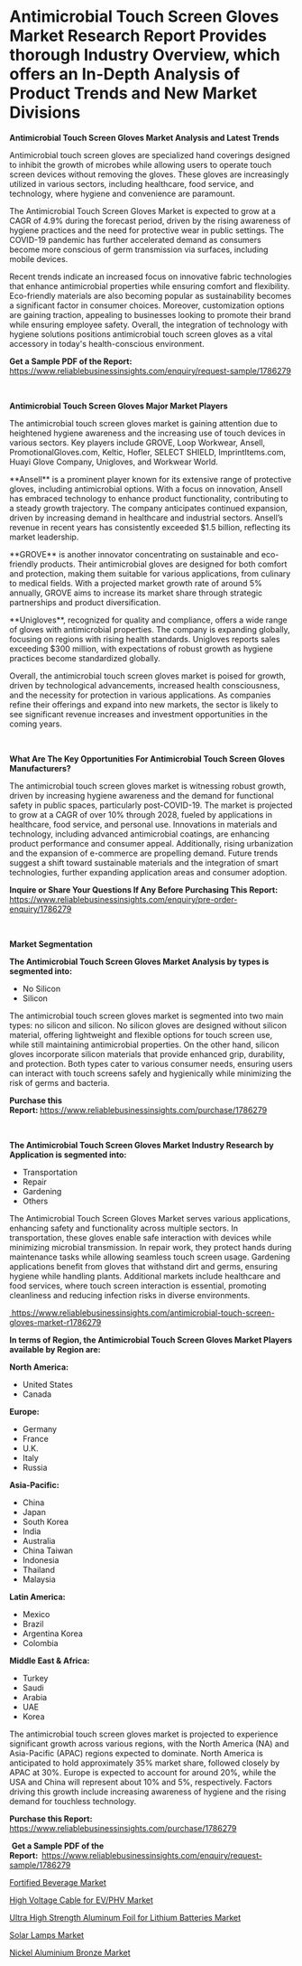 <p><h1>Antimicrobial Touch Screen Gloves Market Research Report Provides thorough Industry Overview, which offers an In-Depth Analysis of Product Trends and New Market Divisions</h1></p><p><strong>Antimicrobial Touch Screen Gloves Market Analysis and Latest Trends</strong></p>
<p><p>Antimicrobial touch screen gloves are specialized hand coverings designed to inhibit the growth of microbes while allowing users to operate touch screen devices without removing the gloves. These gloves are increasingly utilized in various sectors, including healthcare, food service, and technology, where hygiene and convenience are paramount. </p><p>The Antimicrobial Touch Screen Gloves Market is expected to grow at a CAGR of 4.9% during the forecast period, driven by the rising awareness of hygiene practices and the need for protective wear in public settings. The COVID-19 pandemic has further accelerated demand as consumers become more conscious of germ transmission via surfaces, including mobile devices. </p><p>Recent trends indicate an increased focus on innovative fabric technologies that enhance antimicrobial properties while ensuring comfort and flexibility. Eco-friendly materials are also becoming popular as sustainability becomes a significant factor in consumer choices. Moreover, customization options are gaining traction, appealing to businesses looking to promote their brand while ensuring employee safety. Overall, the integration of technology with hygiene solutions positions antimicrobial touch screen gloves as a vital accessory in today's health-conscious environment.</p></p>
<p><strong>Get a Sample PDF of the Report:&nbsp;</strong> <a href="https://www.reliablebusinessinsights.com/enquiry/request-sample/1786279?utm_campaign=48&utm_medium=2&utm_source=Github&utm_content=ia&utm_term=09102024&utm_id=antimicrobial-touch-screen-gloves">https://www.reliablebusinessinsights.com/enquiry/request-sample/1786279</a></p>
<p>&nbsp;</p>
<p><strong>Antimicrobial Touch Screen Gloves Major Market Players</strong></p>
<p><p>The antimicrobial touch screen gloves market is gaining attention due to heightened hygiene awareness and the increasing use of touch devices in various sectors. Key players include GROVE, Loop Workwear, Ansell, PromotionalGloves.com, Keltic, Hofler, SELECT SHIELD, ImprintItems.com, Huayi Glove Company, Unigloves, and Workwear World.</p><p>**Ansell** is a prominent player known for its extensive range of protective gloves, including antimicrobial options. With a focus on innovation, Ansell has embraced technology to enhance product functionality, contributing to a steady growth trajectory. The company anticipates continued expansion, driven by increasing demand in healthcare and industrial sectors. Ansell’s revenue in recent years has consistently exceeded $1.5 billion, reflecting its market leadership.</p><p>**GROVE** is another innovator concentrating on sustainable and eco-friendly products. Their antimicrobial gloves are designed for both comfort and protection, making them suitable for various applications, from culinary to medical fields. With a projected market growth rate of around 5% annually, GROVE aims to increase its market share through strategic partnerships and product diversification.</p><p>**Unigloves**, recognized for quality and compliance, offers a wide range of gloves with antimicrobial properties. The company is expanding globally, focusing on regions with rising health standards. Unigloves reports sales exceeding $300 million, with expectations of robust growth as hygiene practices become standardized globally.</p><p>Overall, the antimicrobial touch screen gloves market is poised for growth, driven by technological advancements, increased health consciousness, and the necessity for protection in various applications. As companies refine their offerings and expand into new markets, the sector is likely to see significant revenue increases and investment opportunities in the coming years.</p></p>
<p>&nbsp;</p>
<p><strong>What Are The Key Opportunities For Antimicrobial Touch Screen Gloves Manufacturers?</strong></p>
<p><p>The antimicrobial touch screen gloves market is witnessing robust growth, driven by increasing hygiene awareness and the demand for functional safety in public spaces, particularly post-COVID-19. The market is projected to grow at a CAGR of over 10% through 2028, fueled by applications in healthcare, food service, and personal use. Innovations in materials and technology, including advanced antimicrobial coatings, are enhancing product performance and consumer appeal. Additionally, rising urbanization and the expansion of e-commerce are propelling demand. Future trends suggest a shift toward sustainable materials and the integration of smart technologies, further expanding application areas and consumer adoption.</p></p>
<p><strong>Inquire or Share Your Questions If Any Before Purchasing This Report:</strong> <a href="https://www.reliablebusinessinsights.com/enquiry/pre-order-enquiry/1786279?utm_campaign=48&utm_medium=2&utm_source=Github&utm_content=ia&utm_term=09102024&utm_id=antimicrobial-touch-screen-gloves">https://www.reliablebusinessinsights.com/enquiry/pre-order-enquiry/1786279</a></p>
<p>&nbsp;</p>
<p><strong>Market Segmentation</strong></p>
<p><strong>The Antimicrobial Touch Screen Gloves Market Analysis by types is segmented into:</strong></p>
<p><ul><li>No Silicon</li><li>Silicon</li></ul></p>
<p><p>The antimicrobial touch screen gloves market is segmented into two main types: no silicon and silicon. No silicon gloves are designed without silicon material, offering lightweight and flexible options for touch screen use, while still maintaining antimicrobial properties. On the other hand, silicon gloves incorporate silicon materials that provide enhanced grip, durability, and protection. Both types cater to various consumer needs, ensuring users can interact with touch screens safely and hygienically while minimizing the risk of germs and bacteria.</p></p>
<p><strong>Purchase this Report:&nbsp;</strong><a href="https://www.reliablebusinessinsights.com/purchase/1786279?utm_campaign=48&utm_medium=2&utm_source=Github&utm_content=ia&utm_term=09102024&utm_id=antimicrobial-touch-screen-gloves">https://www.reliablebusinessinsights.com/purchase/1786279</a></p>
<p>&nbsp;</p>
<p><strong>The Antimicrobial Touch Screen Gloves Market Industry Research by Application is segmented into:</strong></p>
<p><ul><li>Transportation</li><li>Repair</li><li>Gardening</li><li>Others</li></ul></p>
<p><p>The Antimicrobial Touch Screen Gloves Market serves various applications, enhancing safety and functionality across multiple sectors. In transportation, these gloves enable safe interaction with devices while minimizing microbial transmission. In repair work, they protect hands during maintenance tasks while allowing seamless touch screen usage. Gardening applications benefit from gloves that withstand dirt and germs, ensuring hygiene while handling plants. Additional markets include healthcare and food services, where touch screen interaction is essential, promoting cleanliness and reducing infection risks in diverse environments.</p></p>
<p><a href="https://www.reliablebusinessinsights.com/antimicrobial-touch-screen-gloves-market-r1786279?utm_campaign=48&utm_medium=2&utm_source=Github&utm_content=ia&utm_term=09102024&utm_id=antimicrobial-touch-screen-gloves">&nbsp;https://www.reliablebusinessinsights.com/antimicrobial-touch-screen-gloves-market-r1786279</a></p>
<p><strong>In terms of Region, the Antimicrobial Touch Screen Gloves Market Players available by Region are:</strong></p>
<p>
    <p> <strong> North America: </strong>
        <ul>
            <li>United States</li>
            <li>Canada</li>
        </ul>
        </p> 
    <p> <strong> Europe: </strong>
        <ul>
            <li>Germany</li>
            <li>France</li>
            <li>U.K.</li>
            <li>Italy</li>
            <li>Russia</li>
        </ul>
        </p> 
    <p> <strong> Asia-Pacific: </strong>
        <ul>
            <li>China</li>
            <li>Japan</li>
            <li>South Korea</li>
            <li>India</li>
            <li>Australia</li>
            <li>China Taiwan</li>
            <li>Indonesia</li>
            <li>Thailand</li>
            <li>Malaysia</li>
        </ul>
        </p> 
    <p> <strong> Latin America: </strong>
        <ul>
            <li>Mexico</li>
            <li>Brazil</li>
            <li>Argentina Korea</li>
            <li>Colombia</li>
        </ul>
        </p> 
    <p> <strong> Middle East & Africa: </strong>
        <ul>
            <li>Turkey</li>
            <li>Saudi</li>
            <li>Arabia</li>
            <li>UAE</li>
            <li>Korea</li>
        </ul>
    </p>
    </p>
<p><p>The antimicrobial touch screen gloves market is projected to experience significant growth across various regions, with the North America (NA) and Asia-Pacific (APAC) regions expected to dominate. North America is anticipated to hold approximately 35% market share, followed closely by APAC at 30%. Europe is expected to account for around 20%, while the USA and China will represent about 10% and 5%, respectively. Factors driving this growth include increasing awareness of hygiene and the rising demand for touchless technology.</p></p>
<p><strong>Purchase this Report: </strong><a href="https://www.reliablebusinessinsights.com/purchase/1786279?utm_campaign=48&utm_medium=2&utm_source=Github&utm_content=ia&utm_term=09102024&utm_id=antimicrobial-touch-screen-gloves">https://www.reliablebusinessinsights.com/purchase/1786279</a></p>
<p>&nbsp;<strong>Get a Sample PDF of the Report:&nbsp;&nbsp;</strong><a href="https://www.reliablebusinessinsights.com/enquiry/request-sample/1786279?utm_campaign=48&utm_medium=2&utm_source=Github&utm_content=ia&utm_term=09102024&utm_id=antimicrobial-touch-screen-gloves">https://www.reliablebusinessinsights.com/enquiry/request-sample/1786279</a></p>
<p><strong></strong></p>
<p><p><a href="https://issuu.com/reportprime-2/docs/fortified-beverage-market-size-2030_0d62f4082f9608?utm_campaign=48&utm_medium=2&utm_source=Github&utm_content=ia&utm_term=09102024&utm_id=antimicrobial-touch-screen-gloves">Fortified Beverage Market</a></p><p><a href="https://github.com/Armeladukagjini693/Market-Research-Report-List-1/blob/main/high-voltage-cable-for-evphv-market.md?utm_campaign=48&utm_medium=2&utm_source=Github&utm_content=ia&utm_term=09102024&utm_id=antimicrobial-touch-screen-gloves">High Voltage Cable for EV/PHV Market</a></p><p><a href="https://github.com/WayneHopkins413/Market-Research-Report-List-1/blob/main/ultra-high-strength-aluminum-foil-for-lithium-batteries-market.md?utm_campaign=48&utm_medium=2&utm_source=Github&utm_content=ia&utm_term=09102024&utm_id=antimicrobial-touch-screen-gloves">Ultra High Strength Aluminum Foil for Lithium Batteries Market</a></p><p><a href="https://www.linkedin.com/pulse/navigating-solar-lamps-market-expert-analysis-forecast-ebajf?utm_campaign=48&utm_medium=2&utm_source=Github&utm_content=ia&utm_term=09102024&utm_id=antimicrobial-touch-screen-gloves">Solar Lamps Market</a></p><p><a href="https://www.linkedin.com/pulse/nickel-aluminium-bronze-market-forecast-global-trends-analysis-razhf?utm_campaign=48&utm_medium=2&utm_source=Github&utm_content=ia&utm_term=09102024&utm_id=antimicrobial-touch-screen-gloves">Nickel Aluminium Bronze Market</a></p></p>